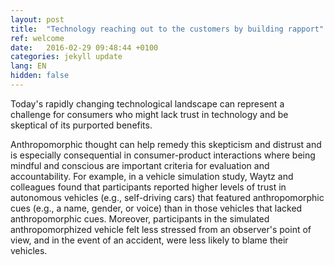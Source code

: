 ```yaml
---
layout: post
title:  "Technology reaching out to the customers by building rapport"
ref: welcome
date:   2016-02-29 09:48:44 +0100
categories: jekyll update
lang: EN
hidden: false
---
```


Today's rapidly changing technological landscape can represent a challenge for consumers who might lack trust in technology and be skeptical of its purported benefits. 

Anthropomorphic thought can help remedy this skepticism and distrust and is especially consequential in consumer-product interactions where being mindful and conscious are important criteria for evaluation and accountability. For example, in a vehicle simulation study, Waytz and colleagues found that participants reported higher levels of trust in autonomous vehicles (e.g., self-driving cars) that featured anthropomorphic cues (e.g., a name, gender, or voice) than in those vehicles that lacked anthropomorphic cues. Moreover, participants in the simulated anthropomorphized vehicle felt less stressed from an observer's point of view, and in the event of an accident, were less likely to blame their vehicles.